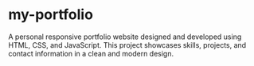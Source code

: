 # my-portfolio
A personal responsive portfolio website designed and developed using HTML, CSS, and JavaScript. This project showcases skills, projects, and contact information in a clean and modern design.
